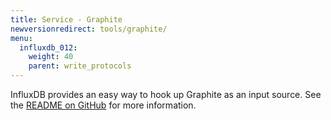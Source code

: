 ```yaml
---
title: Service - Graphite
newversionredirect: tools/graphite/
menu:
  influxdb_012:
    weight: 40
    parent: write_protocols
---
```


InfluxDB provides an easy way to hook up Graphite as an input source.
See the [README on GitHub](https://github.com/influxdata/influxdb/blob/master/services/graphite/README.md) for more information.
